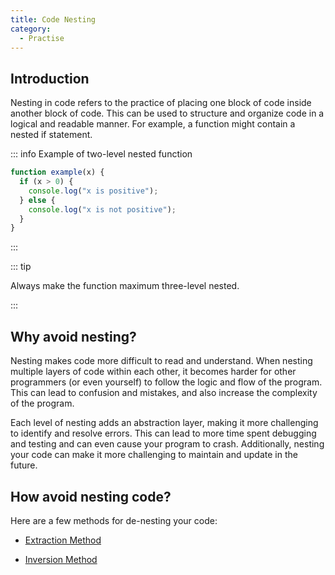 ```yaml
---
title: Code Nesting
category:
  - Practise
---
```


## Introduction

Nesting in code refers to the practice of placing one block of code inside another block of code. This can be used to structure and organize code in a logical and readable manner. For example, a function might contain a nested if statement.

::: info Example of two-level nested function

```js
function example(x) {
  if (x > 0) {
    console.log("x is positive");
  } else {
    console.log("x is not positive");
  }
}
```

:::

::: tip

Always make the function maximum three-level nested.

:::

## Why avoid nesting?

Nesting makes code more difficult to read and understand. When nesting multiple layers of code within each other, it becomes harder for other programmers (or even yourself) to follow the logic and flow of the program. This can lead to confusion and mistakes, and also increase the complexity of the program.

Each level of nesting adds an abstraction layer, making it more challenging to identify and resolve errors. This can lead to more time spent debugging and testing and can even cause your program to crash. Additionally, nesting your code can make it more challenging to maintain and update in the future.

## How avoid nesting code?

Here are a few methods for de-nesting your code:

- [Extraction Method](/method/extraction.md)

- [Inversion Method](/method/inversion.md)
